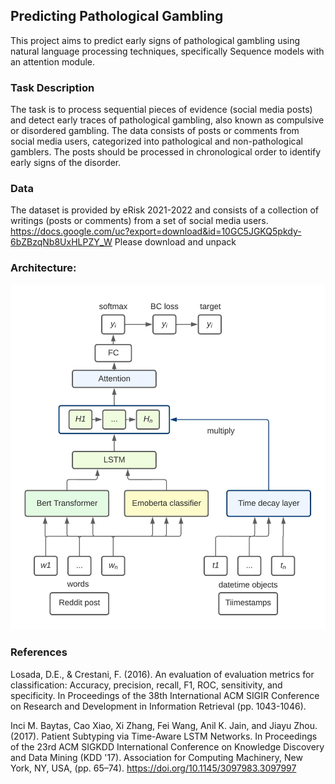 ## Predicting Pathological Gambling 

This project aims to predict early signs of pathological gambling using natural language processing techniques, specifically Sequence models with an attention module.

### Task Description
The task is to process sequential pieces of evidence (social media posts) and detect early traces of pathological gambling, also known as compulsive or disordered gambling. The data consists of posts or comments from social media users, categorized into pathological and non-pathological gamblers. The posts should be processed in chronological order to identify early signs of the disorder.

### Data
The dataset is provided by eRisk 2021-2022 and consists of a collection of writings (posts or comments) from a set of social media users. 
https://docs.google.com/uc?export=download&id=10GC5JGKQ5pkdy-6bZBzqNb8UxHLPZY_W
Please download and unpack

### Architecture:

![alt text](https://github.com/Likich/Reddit_risk_prediction/blob/main/Newdiag.jpeg?raw=true)

### References

Losada, D.E., & Crestani, F. (2016). An evaluation of evaluation metrics for classification: Accuracy, precision, recall, F1, ROC, sensitivity, and specificity. In Proceedings of the 38th International ACM SIGIR Conference on Research and Development in Information Retrieval (pp. 1043-1046).

Inci M. Baytas, Cao Xiao, Xi Zhang, Fei Wang, Anil K. Jain, and Jiayu Zhou. (2017). Patient Subtyping via Time-Aware LSTM Networks. In Proceedings of the 23rd ACM SIGKDD International Conference on Knowledge Discovery and Data Mining (KDD '17). Association for Computing Machinery, New York, NY, USA, (pp. 65–74). https://doi.org/10.1145/3097983.3097997

